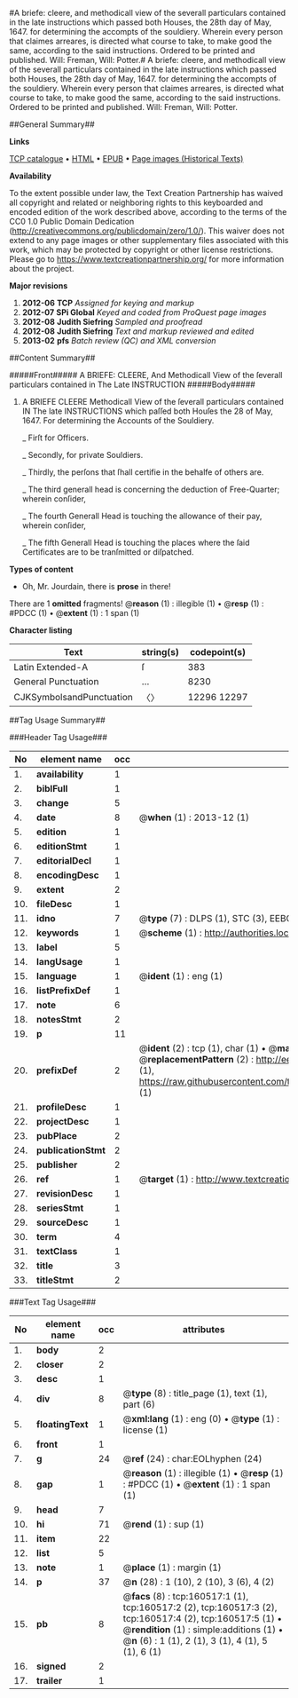 #A briefe: cleere, and methodicall view of the severall particulars contained in the late instructions which passed both Houses, the 28th day of May, 1647. for determining the accompts of the souldiery. Wherein every person that claimes arreares, is directed what course to take, to make good the same, according to the said instructions. Ordered to be printed and published. Will: Freman, Will: Potter.#
A briefe: cleere, and methodicall view of the severall particulars contained in the late instructions which passed both Houses, the 28th day of May, 1647. for determining the accompts of the souldiery. Wherein every person that claimes arreares, is directed what course to take, to make good the same, according to the said instructions. Ordered to be printed and published. Will: Freman, Will: Potter.

##General Summary##

**Links**

[TCP catalogue](http://www.ota.ox.ac.uk/tcp/)  • 
[HTML](http://tei.it.ox.ac.uk/tcp/Texts-HTML/free/A77/A77410.html)  • 
[EPUB](http://tei.it.ox.ac.uk/tcp/Texts-EPUB/free/A77/A77410.epub) • 
[Page images (Historical Texts)](https://historicaltexts.jisc.ac.uk/eebo-99864113e)

**Availability**

To the extent possible under law, the Text Creation Partnership has waived all copyright and related or neighboring rights to this keyboarded and encoded edition of the work described above, according to the terms of the CC0 1.0 Public Domain Dedication (http://creativecommons.org/publicdomain/zero/1.0/). This waiver does not extend to any page images or other supplementary files associated with this work, which may be protected by copyright or other license restrictions. Please go to https://www.textcreationpartnership.org/ for more information about the project.

**Major revisions**

1. __2012-06__ __TCP__ *Assigned for keying and markup*
1. __2012-07__ __SPi Global__ *Keyed and coded from ProQuest page images*
1. __2012-08__ __Judith Siefring__ *Sampled and proofread*
1. __2012-08__ __Judith Siefring__ *Text and markup reviewed and edited*
1. __2013-02__ __pfs__ *Batch review (QC) and XML conversion*

##Content Summary##

#####Front#####
A BRIEFE: CLEERE, And Methodicall View of the ſeverall particulars contained in The Late INSTRUCTION
#####Body#####

1. A BRIEFE CLEERE Methodicall View of the ſeverall particulars contained IN The late INSTRUCTIONS which paſſed both Houſes the 28 of May, 1647. For determining the Accounts of the Souldiery.

    _ Firſt for Officers.

    _ Secondly, for private Souldiers.

    _ Thirdly, the perſons that ſhall certifie in the behalfe of others are.

    _ The third generall head is concerning the deduction of Free-Quarter; wherein conſider,

    _ The fourth Generall Head is touching the allowance of their pay, wherein conſider,

    _ The fifth Generall Head is touching the places where the ſaid Certificates are to be tranſmitted or diſpatched.

**Types of content**

  * Oh, Mr. Jourdain, there is **prose** in there!

There are 1 **omitted** fragments! 
 @__reason__ (1) : illegible (1)  •  @__resp__ (1) : #PDCC (1)  •  @__extent__ (1) : 1 span (1)

**Character listing**


|Text|string(s)|codepoint(s)|
|---|---|---|
|Latin Extended-A|ſ|383|
|General Punctuation|…|8230|
|CJKSymbolsandPunctuation|〈〉|12296 12297|

##Tag Usage Summary##

###Header Tag Usage###

|No|element name|occ|attributes|
|---|---|---|---|
|1.|__availability__|1||
|2.|__biblFull__|1||
|3.|__change__|5||
|4.|__date__|8| @__when__ (1) : 2013-12 (1)|
|5.|__edition__|1||
|6.|__editionStmt__|1||
|7.|__editorialDecl__|1||
|8.|__encodingDesc__|1||
|9.|__extent__|2||
|10.|__fileDesc__|1||
|11.|__idno__|7| @__type__ (7) : DLPS (1), STC (3), EEBO-CITATION (1), PROQUEST (1), VID (1)|
|12.|__keywords__|1| @__scheme__ (1) : http://authorities.loc.gov/ (1)|
|13.|__label__|5||
|14.|__langUsage__|1||
|15.|__language__|1| @__ident__ (1) : eng (1)|
|16.|__listPrefixDef__|1||
|17.|__note__|6||
|18.|__notesStmt__|2||
|19.|__p__|11||
|20.|__prefixDef__|2| @__ident__ (2) : tcp (1), char (1)  •  @__matchPattern__ (2) : ([0-9\-]+):([0-9IVX]+) (1), (.+) (1)  •  @__replacementPattern__ (2) : http://eebo.chadwyck.com/downloadtiff?vid=$1&page=$2 (1), https://raw.githubusercontent.com/textcreationpartnership/Texts/master/tcpchars.xml#$1 (1)|
|21.|__profileDesc__|1||
|22.|__projectDesc__|1||
|23.|__pubPlace__|2||
|24.|__publicationStmt__|2||
|25.|__publisher__|2||
|26.|__ref__|1| @__target__ (1) : http://www.textcreationpartnership.org/docs/. (1)|
|27.|__revisionDesc__|1||
|28.|__seriesStmt__|1||
|29.|__sourceDesc__|1||
|30.|__term__|4||
|31.|__textClass__|1||
|32.|__title__|3||
|33.|__titleStmt__|2||


###Text Tag Usage###

|No|element name|occ|attributes|
|---|---|---|---|
|1.|__body__|2||
|2.|__closer__|2||
|3.|__desc__|1||
|4.|__div__|8| @__type__ (8) : title_page (1), text (1), part (6)|
|5.|__floatingText__|1| @__xml:lang__ (1) : eng (0)  •  @__type__ (1) : license (1)|
|6.|__front__|1||
|7.|__g__|24| @__ref__ (24) : char:EOLhyphen (24)|
|8.|__gap__|1| @__reason__ (1) : illegible (1)  •  @__resp__ (1) : #PDCC (1)  •  @__extent__ (1) : 1 span (1)|
|9.|__head__|7||
|10.|__hi__|71| @__rend__ (1) : sup (1)|
|11.|__item__|22||
|12.|__list__|5||
|13.|__note__|1| @__place__ (1) : margin (1)|
|14.|__p__|37| @__n__ (28) : 1 (10), 2 (10), 3 (6), 4 (2)|
|15.|__pb__|8| @__facs__ (8) : tcp:160517:1 (1), tcp:160517:2 (2), tcp:160517:3 (2), tcp:160517:4 (2), tcp:160517:5 (1)  •  @__rendition__ (1) : simple:additions (1)  •  @__n__ (6) : 1 (1), 2 (1), 3 (1), 4 (1), 5 (1), 6 (1)|
|16.|__signed__|2||
|17.|__trailer__|1||
